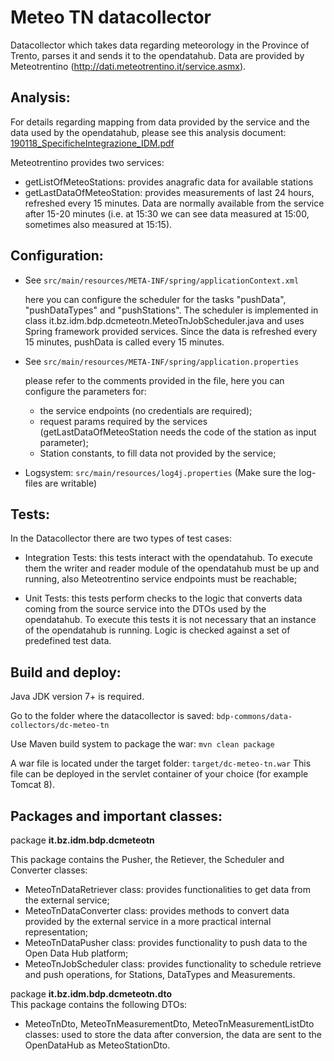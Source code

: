 Meteo TN datacollector
=========================

Datacollector which takes data regarding meteorology in the Province of Trento, parses it and sends it to the opendatahub.
Data are provided by Meteotrentino (http://dati.meteotrentino.it/service.asmx).


## Analysis:

For details regarding mapping from data provided by the service and the data used by the opendatahub, please see this analysis document:
[190118_SpecificheIntegrazione_IDM.pdf](documentation/190118_SpecificheIntegrazione_IDM.pdf)

Meteotrentino provides two services:
  - getListOfMeteoStations: provides anagrafic data for available stations
  - getLastDataOfMeteoStation: provides measurements of last 24 hours, refreshed every 15 minutes. Data are normally available from the service after 15-20 minutes (i.e. at 15:30 we can see data measured at 15:00, sometimes also measured at 15:15).

## Configuration:
  - See `src/main/resources/META-INF/spring/applicationContext.xml`

    here you can configure the scheduler for the tasks "pushData", "pushDataTypes" and "pushStations". The scheduler is implemented in class it.bz.idm.bdp.dcmeteotn.MeteoTnJobScheduler.java and uses Spring framework provided services. Since the data is refreshed every 15 minutes, pushData is called every 15 minutes. 

  - See `src/main/resources/META-INF/spring/application.properties`

    please refer to the comments provided in the file, here you can configure the parameters for:
    - the service endpoints (no credentials are required);
    - request params required by the services (getLastDataOfMeteoStation needs the code of the station as input parameter);
    - Station constants, to fill data not provided by the service;


  - Logsystem: `src/main/resources/log4j.properties` (Make sure the log-files are writable)


## Tests:

In the Datacollector there are two types of test cases:

 - Integration Tests: this tests interact with the opendatahub. To execute them the writer and reader module of the opendatahub must be up and running, also Meteotrentino service endpoints must be reachable;


 - Unit Tests: this tests perform checks to the logic that converts data coming from the source service into the DTOs used by the opendatahub. To execute this tests it is not necessary that an instance of the opendatahub is running. Logic is checked against a set of predefined test data.


## Build and deploy:

Java JDK version 7+ is required.

Go to the folder where the datacollector is saved: `bdp-commons/data-collectors/dc-meteo-tn`

Use Maven build system to package the war: `mvn clean package`

A war file is located under the target folder: `target/dc-meteo-tn.war`
This file can be deployed in the servlet container of your choice (for example Tomcat 8).



## Packages and important classes:

package **it.bz.idm.bdp.dcmeteotn**

This package contains the Pusher, the Retiever, the Scheduler and Converter classes:
 - MeteoTnDataRetriever class: provides functionalities to get data from the external service;
 - MeteoTnDataConverter class: provides methods to convert data provided by the external service in a more practical internal representation;
 - MeteoTnDataPusher class: provides functionality to push data to the Open Data Hub platform;
 - MeteoTnJobScheduler class: provides functionality to schedule retrieve and push operations, for Stations, DataTypes and Measurements.

package **it.bz.idm.bdp.dcmeteotn.dto**  
This package contains the following DTOs:
 - MeteoTnDto, MeteoTnMeasurementDto, MeteoTnMeasurementListDto classes: used to store the data after conversion, the data are sent to the OpenDataHub as MeteoStationDto.

